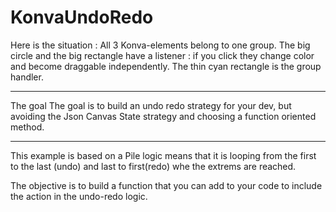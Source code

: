 # KonvaUndoRedo
Here is the situation :
All 3 Konva-elements belong to one group. The big circle and the big rectangle have a listener : if you click they change color and become draggable independently. The thin cyan rectangle is the group handler.
_______________________________
The goal
The goal is to build an undo redo strategy for your dev, but avoiding the Json Canvas State strategy and choosing a function oriented method.
_______________________________
This example is based on a Pile logic means that it is looping from the first to the last (undo) and last to first(redo) whe the extrems are reached.

The objective is to build a function that you can add to your code to include the action in the undo-redo logic.
